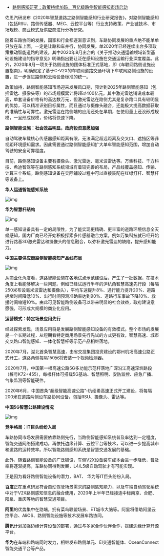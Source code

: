 - [路侧感知研究：政策持续加码，百亿级路侧智能感知市场启动](https://www.sohu.com/a/415824034_391994)

佐思汽研发布《2020年智慧道路之路侧智能感知行业研究报告》，对路侧智能感知（包括RSU、路侧传感器、MEC、云控平台等）行业支持政策、产业链技术、市场规模、商业模式及供应商进行分析研究。

随着车路协同的发展，国家和行业都逐渐意识到，车路协同发展的重点绝不能单单只放在车上面，一定是让路和车并行，协同发展。单2020年已经连续出台多项政策推动智能道路的建设，其中2020年8月出台的《关于推动交通运输领域新型基础设施建设的指导意见》明确指出要让泛在感知设施在交通运输行业深度覆盖。此外，2020年8月一项关于路侧设施的团体标准正式落地，即《车联网路侧设施设置指南》，明确规定了基于C-V2X的车联网道路交通环境下车联网路侧设施的设置，进一步促进路侧和云端设备标准的统一。

政策加持，路侧智能感知市场迎来发展风口期，预计到2025年路侧智能感知（包括雷达、摄像头等）的市场规模累计将超过400亿元。其中激光雷达铺设成本最高，单套设备价格有的高达数万元，但激光雷达在路侧尤其是复杂路口具有较明显的优势，可以精准识别目标属性，而且通过与摄像头融合，还能极大提高数据获取的准确性与可靠性。激光雷达在路侧端的应用还处在早期，在使用量上还没形成规模，一旦形成规模，价格将快速下降。

**路侧智能设施：社会效益明显，政府投资意愿加强**

自动驾驶车载核心传感器感知距离有限，无法满足超远距离及交叉口、遮挡区等非视距环境感知需求。因此需要通过路侧智能感知扩大单车智能感知范围，增加自动驾驶的安全可靠程度。

目前，路侧感知设备主要有摄像头、激光雷达、毫米波雷达等。万集科技、千方科技、希迪智驾等在路侧感知系统领域有着较完善的布局，产品线覆盖感知、传输、计算三个系统。路侧感知设备在实际铺设过程中可以直接装配在红绿灯杆、智慧杆等设备上。

**华人运通智能感知系统**

![img](http://p1.itc.cn/q_70/images03/20200831/cec10ff5b2a84b74a3e86130ae4847fc.png)

**华为智慧杆结构**

![img](http://p8.itc.cn/q_70/images03/20200831/b96f40eda8214c84893571cdb01a7b5d.png)

单一感知设备具有一定的局限性，为了能实现更精确、更丰富的道路环境信息全天候感知，国内厂商已经开始积极探索多传感器融合方案。例如万集科技就已经开始进行路基3D激光雷达和摄像头的信息融合，以弥补激光雷达的缺陷，提升感知能力。

**中国主要供应商路侧智能感知产品线布局**

![img](http://p2.itc.cn/q_70/images03/20200831/178f0e15df0c48769b0e9cd29bd4a6fa.png)

从商业化角度看，道路智能设施在各地试点示范建设后，产生了一批数据，在技术角度上看能够解决一些问题。例如已经试运行半年的沪杭甬智慧高速先行段（每隔250米布设毫米波雷达和摄像头），平均车速提升8%、通行能力提升20%、道路拥堵时间降低10%、出行时间预测准确率达到90%、道路行车事故下降10%、救援时间缩短10%。由此可见智能路侧设备可以带来明显的社会效益，政府建设意愿强，可形成大规模的商业化应用。

**运营模式：特定场景应用先行**

经过探索发现，场景应用将是发展路侧智能感知设备的有效模式。整个市场的发展是一个长期过程，从短期看特定商用场景先行先试的方式更有效，智慧高速、城市交叉路口智能感知、一体化智慧杆等示范产品相继落地。

2020年7月，湖北首条智慧高速，由省交投集团投资建设的鄂州机场高速公路正式开工，道路两侧每隔150米将安装一个视频检测器。

2020年7月，中国第一根高速公路5G多功能示范杆落地广深沿江高速深圳路段（桩号K72+455），每根杆体可搭载5G基站、智慧照明、安防监控、应急广播、气象监测等智能硬件。

2020年6月，中国首条“超级智能高速公路”-杭绍甬高速正式开工建设，将每隔200米在道路两侧设车路协同设备，包括RSU、摄像头、雷达等。

**中国5G智慧公路建设情况**

![img](http://p7.itc.cn/q_70/images03/20200831/9ecb4ef1cc924d509353d04322533073.jpeg)

**竞争格局：IT巨头纷纷入局**

车路协同市场发展需要依靠路侧先行，当路侧智能感知系统普及率达到一定程度，智能交通网络搭建成功，再依托边缘计算、云控平台等技术，可以进一步提高城市和道路的运转效率。所以智能路侧感知系统是智慧交通发展的基础。

此外，随着路侧智能设备的广泛铺设，车侧V2X设备装车成本会进一步降低，普及率将逐渐提高，车路协同得到发展，L4/L5级自动驾驶才有可能实现。

正是因为看好路侧智能设备的潜力，BAT、 华为等IT巨头纷纷入局。 

**百度**正在重点研发符合自动驾驶场景需求的路侧感知能力，以及车端自动驾驶系统中对于V2X路侧感知信息的融合使用，2020年上半年已经接连中标南京、合肥、阳泉、重庆等地的智慧交通项目。 

**阿里**的优势集中在路端，拥有菜鸟联盟场景、ET城市大脑等。阿里将借助阿里云控平台、AliOS、路侧智能设施等技术发展车路协同。 

**腾讯**计划加强边缘计算设备的部署，通过与多家合作伙伴合作，搭建边缘计算开源平台。 

**华为**在车端和路端同时发力，相继发布路侧单元、EI交通智能体、OceanConnect智能交通平台等产品。 